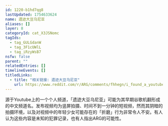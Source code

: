 ```yaml
---
id: 1220-b1hd7qg8
lastUpdated: 1754633624
name: 遗迹大豆乌尼亚
aliases: []
layer: 8
categoryId: cat_X3JSNomc
tagIds:
  - tag_GULGdanW
  - tag_3F1cUWlL
  - tag_iRzyWsB7
nsfw: false
parent: ""
relatedEntries: []
timelineEvents: []
titledLinks:
  - title: "相关链接: 遗迹大豆乌尼亚"
    url: https://www.reddit.com/r/ARG/comments/fhhegn/i_found_a_youtube_channel_by_the_name_it_is_in/
---
```


源于Youtube上的一个个人频道，「遗迹大豆乌尼亚」可能为其早期谷歌机翻形成的中文频道名。发布视频均为竖屏拍摄、时间不到一分钟的短视频，然而其阴暗的拍摄环境，以及对视频中的年轻少女可能存在的「折磨」行为非常令人不安。有人认为这些内容是未知的犯罪记录，也有人指出ARG的可能性。